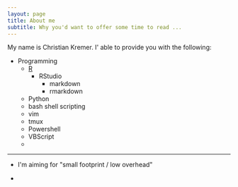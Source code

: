 ```yaml
---
layout: page
title: About me
subtitle: Why you'd want to offer some time to read ...
---
```


My name is Christian Kremer. I' able to provide you with the following:

- Programming
  + [R](http://data-digger.net/images/DataScientistWithR.pdf)
    + RStudio
      + markdown
      + rmarkdown
  + Python
  + bash shell scripting
  + vim
  + tmux
  + Powershell
  + VBScript
  + 
  
----  

- I'm aiming for "small footprint / low overhead"

- 

  
  


